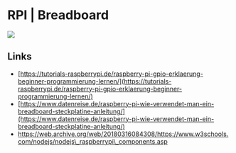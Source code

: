 # RPI \|  Breadboard

![](https://web.archive.org/web/20180316084257im_/https://www.w3schools.com/nodejs/img_breadboard_connections.png)

## Links

* [https://tutorials-raspberrypi.de/raspberry-pi-gpio-erklaerung-beginner-programmierung-lernen/](https://tutorials-raspberrypi.de/raspberry-pi-gpio-erklaerung-beginner-programmierung-lernen/)
* [https://www.datenreise.de/raspberry-pi-wie-verwendet-man-ein-breadboard-steckplatine-anleitung/](https://www.datenreise.de/raspberry-pi-wie-verwendet-man-ein-breadboard-steckplatine-anleitung/)
* https://web.archive.org/web/20180316084308/https://www.w3schools.com/nodejs/nodejs\_raspberrypi\_components.asp




